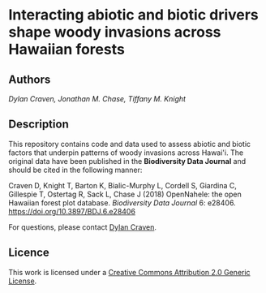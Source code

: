 # Interacting abiotic and biotic drivers shape woody invasions across Hawaiian forests

## Authors
*Dylan Craven, Jonathan M. Chase, Tiffany M. Knight*  

## Description  

This repository contains code and data used to assess abiotic and biotic factors that underpin patterns of woody invasions across Hawai'i. 
The original data have been published in the __Biodiversity Data Journal__ and should be cited in the following manner:

Craven D, Knight T, Barton K, Bialic-Murphy L, Cordell S, Giardina C, Gillespie T, Ostertag R, Sack L, Chase J (2018) OpenNahele: the open Hawaiian forest plot database. *Biodiversity Data Journal* 6: e28406. https://doi.org/10.3897/BDJ.6.e28406 

For questions, please contact [Dylan Craven](mailto:dylan.craven@aya.yale.edu).

## Licence  
 
This work is licensed under a [Creative Commons Attribution 2.0 Generic License](https://creativecommons.org/licenses/by/2.0/).
